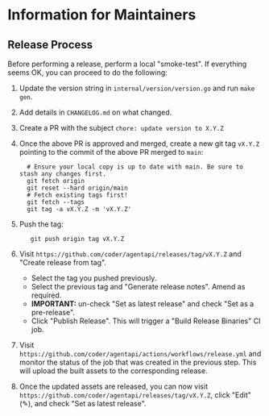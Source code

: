 # Information for Maintainers

## Release Process

Before performing a release, perform a local "smoke-test".
If everything seems OK, you can proceed to do the following:

1. Update the version string in `internal/version/version.go` and run `make gen`.
2. Add details in `CHANGELOG.md` on what changed.
3. Create a PR with the subject `chore: update version to X.Y.Z`
4. Once the above PR is approved and merged, create a new git tag `vX.Y.Z` pointing to the commit of the above PR merged to `main`:

   ```shell
     # Ensure your local copy is up to date with main. Be sure to stash any changes first.
     git fetch origin
     git reset --hard origin/main
     # Fetch existing tags first!
     git fetch --tags
     git tag -a vX.Y.Z -m 'vX.Y.Z'
   ```

5. Push the tag:

   ```shell
      git push origin tag vX.Y.Z
   ```

6. Visit `https://github.com/coder/agentapi/releases/tag/vX.Y.Z` and "Create release from tag".

   - Select the tag you pushed previously.
   - Select the previous tag and "Generate release notes". Amend as required.
   - **IMPORTANT:** un-check "Set as latest release" and check "Set as a pre-release".
   - Click "Publish Release". This will trigger a "Build Release Binaries" CI job.

7. Visit `https://github.com/coder/agentapi/actions/workflows/release.yml` and monitor the status of the job that was created in the previous step. This will upload the built assets to the corresponding release.

8. Once the updated assets are released, you can now visit `https://github.com/coder/agentapi/releases/tag/vX.Y.Z`, click "Edit" (✎), and check "Set as latest release".
